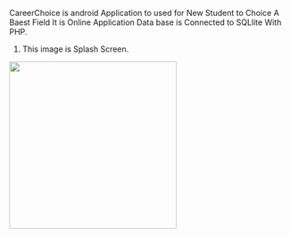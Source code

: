 CareerChoice is android Application to used for New Student to Choice A Baest Field 
It is Online Application
Data base is Connected to SQLlite With PHP.


1) This image is Splash Screen.

<img src="https://user-images.githubusercontent.com/68766617/128196728-0fa4da6d-8335-42be-9756-2af601737d9b.jpg" width="300" height="300">




